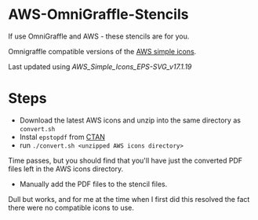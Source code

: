 AWS-OmniGraffle-Stencils
========================

If use OmniGraffle and AWS - these stencils are for you.

Omnigraffle compatible versions of the [AWS simple icons](https://aws.amazon.com/architecture/icons/).

Last updated using *AWS_Simple_Icons_EPS-SVG_v17.1.19*

# Steps

* Download the latest AWS icons and unzip into the same directory as `convert.sh`
* Instal `epstopdf` from [CTAN](http://ctan.org/pkg/epstopdf)
* run `./convert.sh <unzipped AWS icons directory>`

Time passes, but you should find that you'll have just the converted PDF files left in the AWS icons directory.

* Manually add the PDF files to the stencil files.

Dull but works, and for me at the time when I first did this resolved the fact there were no compatible icons to use.
